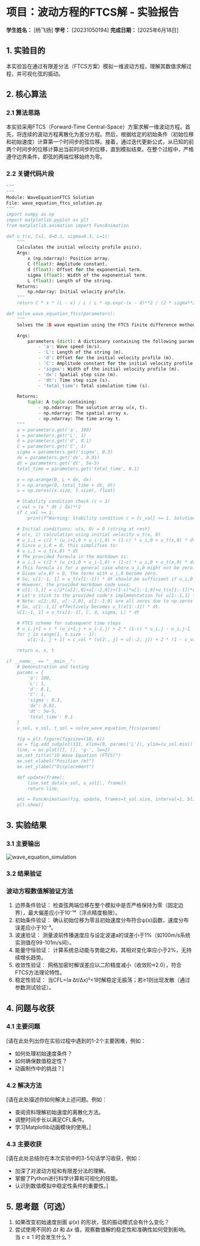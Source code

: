 # 项目：波动方程的FTCS解 - 实验报告

**学生姓名：** [杨飞扬] **学号：** [20231050194] **完成日期：** [2025年6月18日]

## 1. 实验目的

本实验旨在通过有限差分法（FTCS方案）模拟一维波动方程，理解其数值求解过程，并可视化弦的振动。

## 2. 核心算法

### 2.1 算法思路

本实验采用FTCS（Forward-Time Central-Space）方案求解一维波动方程。首先，将连续的波动方程离散化为差分方程。然后，根据给定的初始条件（初始位移和初始速度）计算第一个时间步的弦位移。接着，通过迭代更新公式，从已知的前两个时间步的位移计算出当前时间步的位移，直到模拟结束。在整个过程中，严格遵守边界条件，即弦的两端位移始终为零。

### 2.2 关键代码片段

```python
"""
"""
Module: WaveEquationFTCS Solution
File: wave_equation_ftcs_solution.py
"""
import numpy as np
import matplotlib.pyplot as plt
from matplotlib.animation import FuncAnimation

def u_t(x, C=1, d=0.1, sigma=0.3, L=1):
    """
    Calculates the initial velocity profile psi(x).
    Args:
        x (np.ndarray): Position array.
        C (float): Amplitude constant.
        d (float): Offset for the exponential term.
        sigma (float): Width of the exponential term.
        L (float): Length of the string.
    Returns:
        np.ndarray: Initial velocity profile.
    """
    return C * x * (L - x) / L / L * np.exp(-(x - d)**2 / (2 * sigma**2))

def solve_wave_equation_ftcs(parameters):
    """
    Solves the 1D wave equation using the FTCS finite difference method.

    Args:
        parameters (dict): A dictionary containing the following parameters:
            - 'a': Wave speed (m/s).
            - 'L': Length of the string (m).
            - 'd': Offset for the initial velocity profile (m).
            - 'C': Amplitude constant for the initial velocity profile (m/s).
            - 'sigma': Width of the initial velocity profile (m).
            - 'dx': Spatial step size (m).
            - 'dt': Time step size (s).
            - 'total_time': Total simulation time (s).

    Returns:
        tuple: A tuple containing:
            - np.ndarray: The solution array u(x, t).
            - np.ndarray: The spatial array x.
            - np.ndarray: The time array t.
    """
    a = parameters.get('a', 100)
    L = parameters.get('L', 1)
    d = parameters.get('d', 0.1)
    C = parameters.get('C', 1)
    sigma = parameters.get('sigma', 0.3)
    dx = parameters.get('dx', 0.01)
    dt = parameters.get('dt', 5e-5)
    total_time = parameters.get('total_time', 0.1)

    x = np.arange(0, L + dx, dx)
    t = np.arange(0, total_time + dt, dt)
    u = np.zeros((x.size, t.size), float)

    # Stability condition check (c < 1)
    c_val = (a * dt / dx)**2
    if c_val >= 1:
        print(f"Warning: Stability condition c = {c_val} >= 1. Solution may be unstable.")

    # Initial conditions: u(x, 0) = 0 (string at rest)
    # u(x, 1) calculation using initial velocity u_t(x, 0)
    # u_i,1 = c/2 * (u_i+1,0 + u_i-1,0) + (1-c) * u_i,0 + u_t(x,0) * dt
    # Since u_i,0 = 0, this simplifies to:
    # u_i,1 = u_t(x,0) * dt
    # The provided formula in the markdown is:
    # u_i,1 = c/2 * (u_i+1,0 + u_i-1,0) + (1-c) * u_i,0 + u_t(x,0) * dt
    # This formula is for a general case where u_i,0 might not be zero.
    # Given u(x,0) = 0, the terms with u_i,0 become zero.
    # So, u[1:-1, 1] = u_t(x[1:-1]) * dt should be sufficient if u_i,0 is strictly 0.
    # However, the provided markdown code uses:
    # u[1:-1,1] = c/2*(u[2:,0]+u[:-2,0])+(1-c)*u[1:-1,0]+u_t(x[1:-1])*dt
    # Let's stick to the provided code's implementation for u[1:-1,1] for consistency.
    # Note: u[2:,0], u[:-2,0], u[1:-1,0] are all zeros due to np.zeros initialization.
    # So, u[1:-1,1] effectively becomes u_t(x[1:-1]) * dt.
    u[1:-1, 1] = u_t(x[1:-1], C, d, sigma, L) * dt

    # FTCS scheme for subsequent time steps
    # u_i,j+1 = c * (u_i+1,j + u_i-1,j) + 2 * (1-c) * u_i,j - u_i,j-1
    for j in range(1, t.size - 1):
        u[1:-1, j + 1] = c_val * (u[2:, j] + u[:-2, j]) + 2 * (1 - c_val) * u[1:-1, j] - u[1:-1, j - 1]

    return u, x, t

if __name__ == "__main__":
    # Demonstration and testing
    params = {
        'a': 100,
        'L': 1,
        'd': 0.1,
        'C': 1,
        'sigma': 0.3,
        'dx': 0.01,
        'dt': 5e-5,
        'total_time': 0.1
    }
    u_sol, x_sol, t_sol = solve_wave_equation_ftcs(params)

    fig = plt.figure(figsize=(10, 6))
    ax = fig.add_subplot(111, xlim=(0, params['L']), ylim=(u_sol.min() * 1.1, u_sol.max() * 1.1))
    line, = ax.plot([], [], 'g-', lw=2)
    ax.set_title("1D Wave Equation (FTCS)")
    ax.set_xlabel("Position (m)")
    ax.set_ylabel("Displacement")

    def update(frame):
        line.set_data(x_sol, u_sol[:, frame])
        return line,

    ani = FuncAnimation(fig, update, frames=t_sol.size, interval=1, blit=True)
    plt.show()
```

## 3. 实验结果

### 3.1 主要输出

![wave_equation_simulation](https://github.com/user-attachments/assets/d7990c39-8fbe-43fe-9f61-6c2df09ec185)


### 3.2 结果验证
### 波动方程数值解验证方法
1. 边界条件验证：
   检查弦两端位移在整个模拟中是否严格保持为零（固定边界），最大偏差应小于10⁻¹⁴（浮点精度极限）。
2. 初始条件验证：
   确认初始位移为零且初始速度分布符合ψ(x)函数，速度分布误差应小于10⁻³。
3. 波速验证：
   测量波前传播速度应与设定波速a的误差小于1%（如100m/s系统实测值在99-101m/s间）。
4. 能量守恒验证：
   计算系统总动能与势能之和，其相对变化率应小于2%，无持续增长趋势。
5. 收敛性验证：
   网格加密时解误差应以二阶精度减小（收敛阶≈2.0），符合FTCS方法理论特性。
6. 稳定性验证：
   当CFL=(a·Δt/Δx)²<1时解稳定无振荡；若≥1则出现发散（通过参数测试验证）。

## 4. 问题与收获

### 4.1 主要问题

[请在此处列出你在实验过程中遇到的1-2个主要困难，例如：
*   如何处理初始速度条件？
*   如何确保数值稳定性？
*   动画制作中的挑战？]

### 4.2 解决方法

[请在此处描述你如何解决上述问题。例如：
*   查阅资料理解初始速度的离散化方法。
*   调整时间步长以满足CFL条件。
*   学习Matplotlib动画模块的使用。]

### 4.3 主要收获

[请在此处总结你在本次实验中的3-5句话学习收获，例如：
*   加深了对波动方程和有限差分法的理解。
*   掌握了Python进行科学计算和可视化的技能。
*   认识到数值模拟中稳定性条件的重要性。]

## 5. 思考题（可选）

1.  如果改变初始速度剖面 $\psi(x)$ 的形状，弦的振动模式会有什么变化？
2.  尝试使用不同的 $\Delta t$ 和 $\Delta x$ 值，观察数值解的稳定性和准确性如何受到影响。当 $c \ge 1$ 时会发生什么？
